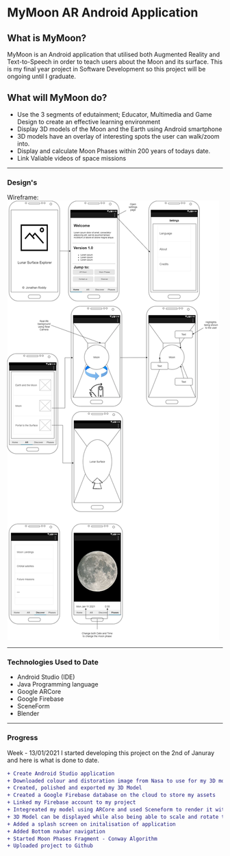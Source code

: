 # MyMoon AR Android Application

## What is MyMoon?
MyMoon is an Android application that utilised both Augmented Reality and Text-to-Speech in order to teach users about the Moon and its surface. This is my final year project in Software Development so this project will be ongoing until I graduate.


## What will MyMoon do?
- Use the 3 segments of edutainment; Educator, Multimedia and Game Design to create an effective learning environment
- Display 3D models of the Moon and the Earth using Android smartphone
- 3D models have an overlay of interesting spots the user can walk/zoom into.
- Display and calculate Moon Phases within 200 years of todays date.
- Link Valiable videos of space missions

***

### Design's

Wireframe: 
![Basic Wireframe](https://github.com/Jonathan-Roddy/MyMoon/blob/master/Moon_DrawIO.png "Wireframe")

***
### Technologies Used to Date

+ Android Studio (IDE) 
+ Java Programming language
+ Google ARCore 
+ Google Firebase
+ SceneForm
+ Blender


***
### Progress
Week  - 13/01/2021
I started developing this project on the 2nd of Januray and here is what is done to date.
```diff
+ Create Android Studio application
+ Downloaded colour and distoration image from Nasa to use for my 3D model of the Moon
+ Created, polished and exported my 3D Model
+ Created a Google Firebase database on the cloud to store my assets
+ Linked my Firebase account to my project
+ Integreated my model using ARCore and used Sceneform to render it within the application
+ 3D Model can be displayed while also being able to scale and rotate the Moon
+ Added a splash screen on initalisation of application
+ Added Bottom navbar navigation
+ Started Moon Phases Fragment - Conway Algorithm
+ Uploaded project to Github
```
